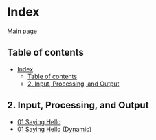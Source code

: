 # Index

[Main page](https://saacbj.github.io/57Challenges/)

## Table of contents

- [Index](#index)
  - [Table of contents](#table-of-contents)
  - [2. Input, Processing, and Output <a name="2"></a>](#2-input-processing-and-output-)

## 2. Input, Processing, and Output <a name="2"></a>

- [01 Saying Hello](./01-SayingHello/index.html)
- [01 Saying Hello (Dynamic)](./01-SayingHello/dynamicSolution/index.html)

<!-- ##3. Calculations
##4. Making Decisions
##5. Functions
##6. Repetition
##7. Data Structures
##8. Working with Files
##9. Working with External Services
##>10. Full Programs -->
